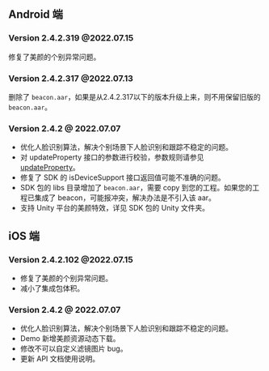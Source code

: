 ## Android 端
### Version 2.4.2.319 @2022.07.15
修复了美颜的个别异常问题。

### Version 2.4.2.317 @2022.07.13
删除了 `beacon.aar`，如果是从2.4.2.317以下的版本升级上来，则不用保留旧版的 `beacon.aar`。

###  Version 2.4.2 @ 2022.07.07
- 优化人脸识别算法，解决个别场景下人脸识别和跟踪不稳定的问题。
- 对 updateProperty 接口的参数进行校验，参数规则请参见 [updateProperty](https://cloud.tencent.com/document/product/616/65896#updateproperty)。
- 修复了 SDK 的 isDeviceSupport 接口返回值可能不准确的问题。
- SDK 包的 libs 目录增加了 `beacon.aar`，需要 copy 到您的工程。如果您的工程已集成了 beacon，可能报冲突，解决办法是不引入该 aar。
- 支持 Unity 平台的美颜特效，详见 SDK 包的 Unity 文件夹。

## iOS 端
### Version 2.4.2.102  @2022.07.15
- 修复了美颜的个别异常问题。
- 减小了集成包体积。

###  Version 2.4.2 @ 2022.07.07
- 优化人脸识别算法，解决个别场景下人脸识别和跟踪不稳定的问题。
- Demo 新增美颜资源动态下载。
- 修改不可以自定义滤镜图片 bug。
- 更新 API 文档使用说明。

